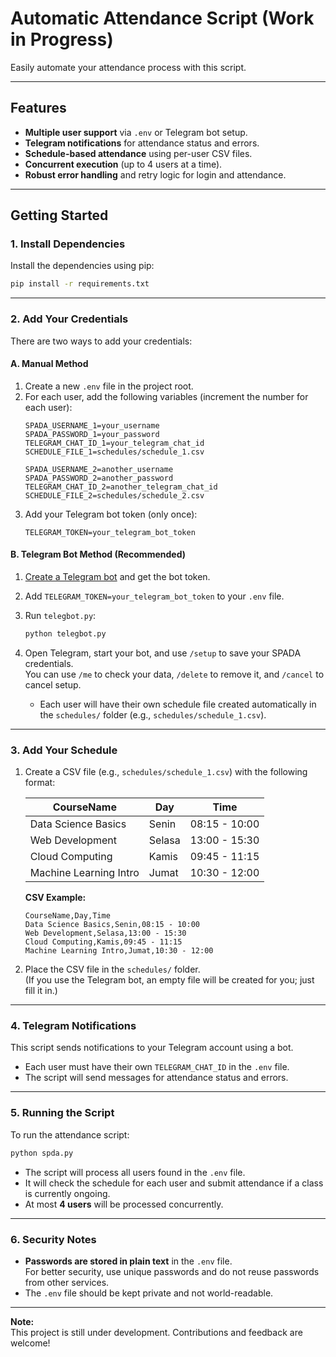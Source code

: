 # Automatic Attendance Script (Work in Progress)

Easily automate your attendance process with this script.

---

## Features

- **Multiple user support** via `.env` or Telegram bot setup.
- **Telegram notifications** for attendance status and errors.
- **Schedule-based attendance** using per-user CSV files.
- **Concurrent execution** (up to 4 users at a time).
- **Robust error handling** and retry logic for login and attendance.

---

## Getting Started

### 1. Install Dependencies

Install the dependencies using pip:
```sh
pip install -r requirements.txt
```

---

### 2. Add Your Credentials

There are two ways to add your credentials:

#### **A. Manual Method**

1. Create a new `.env` file in the project root.
2. For each user, add the following variables (increment the number for each user):
    ```env
    SPADA_USERNAME_1=your_username
    SPADA_PASSWORD_1=your_password
    TELEGRAM_CHAT_ID_1=your_telegram_chat_id
    SCHEDULE_FILE_1=schedules/schedule_1.csv

    SPADA_USERNAME_2=another_username
    SPADA_PASSWORD_2=another_password
    TELEGRAM_CHAT_ID_2=another_telegram_chat_id
    SCHEDULE_FILE_2=schedules/schedule_2.csv
    ```
3. Add your Telegram bot token (only once):
    ```env
    TELEGRAM_TOKEN=your_telegram_bot_token
    ```

#### **B. Telegram Bot Method (Recommended)**

1. [Create a Telegram bot](https://core.telegram.org/bots#6-botfather) and get the bot token.
2. Add `TELEGRAM_TOKEN=your_telegram_bot_token` to your `.env` file.
3. Run `telegbot.py`:
    ```sh
    python telegbot.py
    ```
4. Open Telegram, start your bot, and use `/setup` to save your SPADA credentials.  
   You can use `/me` to check your data, `/delete` to remove it, and `/cancel` to cancel setup.

   - Each user will have their own schedule file created automatically in the `schedules/` folder (e.g., `schedules/schedule_1.csv`).

---

### 3. Add Your Schedule

1. Create a CSV file (e.g., `schedules/schedule_1.csv`) with the following format:

    | CourseName                | Day     | Time           |
    |---------------------------|---------|----------------|
    | Data Science Basics       | Senin   | 08:15 - 10:00  |
    | Web Development           | Selasa  | 13:00 - 15:30  |
    | Cloud Computing           | Kamis   | 09:45 - 11:15  |
    | Machine Learning Intro    | Jumat   | 10:30 - 12:00  |

    **CSV Example:**
    ```csv
    CourseName,Day,Time
    Data Science Basics,Senin,08:15 - 10:00
    Web Development,Selasa,13:00 - 15:30
    Cloud Computing,Kamis,09:45 - 11:15
    Machine Learning Intro,Jumat,10:30 - 12:00
    ```

2. Place the CSV file in the `schedules/` folder.  
   (If you use the Telegram bot, an empty file will be created for you; just fill it in.)

---

### 4. Telegram Notifications

This script sends notifications to your Telegram account using a bot.

- Each user must have their own `TELEGRAM_CHAT_ID` in the `.env` file.
- The script will send messages for attendance status and errors.

---

### 5. Running the Script

To run the attendance script:
```sh
python spda.py
```

- The script will process all users found in the `.env` file.
- It will check the schedule for each user and submit attendance if a class is currently ongoing.
- At most **4 users** will be processed concurrently.

---

### 6. Security Notes

- **Passwords are stored in plain text** in the `.env` file.  
  For better security, use unique passwords and do not reuse passwords from other services.
- The `.env` file should be kept private and not world-readable.

---

**Note:**  
This project is still under development. Contributions and feedback are welcome!